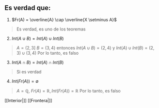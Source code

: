 
## Es verdad que:

1. $Fr(A) = \overline{A} \cap \overline{X \setminus A}$

>Es verdad, es uno de los teoremas

2. $Int(A \cup B) = Int(A)  \cup Int(B)$

>$A = (2,3]$ $B=(3,4)$ entonces $Int(A \cup B) = (2,4)$ y $Int(A) \cup Int(B) = (2,3) \cup (3,4)$
>Por lo tanto, es falso

3. $Int(A \cap B) = Int(A) \cap Int(B)$

>Si es verdad

4. $Int(Fr(A)) = \emptyset$

>$A = \mathbb{Q}$, $Fr(A)=\mathbb{R}, Int(Fr(A)) = \mathbb{R}$
>Por lo tanto, es falso

[[Interior|]] [[Frontera|]]